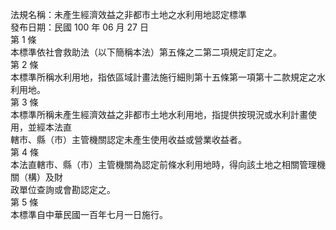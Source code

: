 法規名稱：未產生經濟效益之非都市土地之水利用地認定標準  
發布日期：民國 100 年 06 月 27 日  
第 1 條  
本標準依社會救助法（以下簡稱本法）第五條之二第二項規定訂定之。  
第 2 條  
本標準所稱水利用地，指依區域計畫法施行細則第十五條第一項第十二款規定之水利用地。  
第 3 條  
本標準所稱未產生經濟效益之非都市土地水利用地，指提供按現況或水利計畫使用，並經本法直  
轄市、縣（市）主管機關認定未產生使用收益或營業收益者。  
第 4 條  
本法直轄市、縣（市）主管機關為認定前條水利用地時，得向該土地之相關管理機關（構）及財  
政單位查詢或會勘認定之。  
第 5 條  
本標準自中華民國一百年七月一日施行。  


